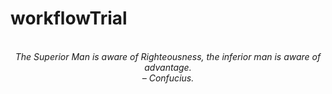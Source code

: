 # workflowTrial
<!-- QUOTE:START -->
<p align="center"><br><i>The Superior Man is aware of Righteousness, the inferior man is aware of advantage.</i><br><i>– Confucius.</i><br></p>
<!-- QUOTE:END -->

